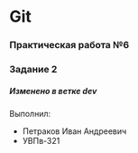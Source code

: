 # Git
### Практическая работа №6
### Задание 2
##### Изменено в ветке dev
Выполнил:
* Петраков Иван Андреевич
* УВПв-321

